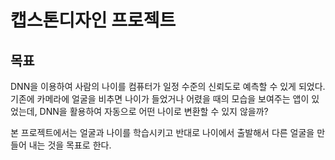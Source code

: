 # 캡스톤디자인 프로젝트

## 목표
DNN을 이용하여 사람의 나이를 컴퓨터가 일정 수준의 신뢰도로 예측할 수 있게 되었다.
기존에 카메라에 얼굴을 비추면 나이가 들었거나 어렸을 때의 모습을 보여주는 앱이 있었는데, DNN을 활용하여 자동으로 어떤 나이로 변환할 수 있지 않을까?

본 프로젝트에서는 얼굴과 나이를 학습시키고 반대로 나이에서 출발해서 다른 얼굴을 만들어 내는 것을 목표로 한다.
